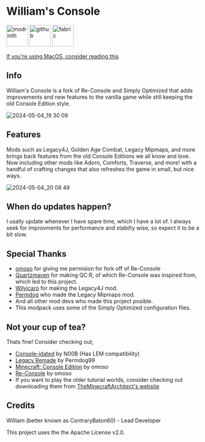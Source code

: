 # William's Console

<img alt="modrinth" height="56" src="https://cdn.jsdelivr.net/npm/@intergrav/devins-badges@3/assets/cozy/available/modrinth_vector.svg"> <img alt="github" height="56" src="https://cdn.jsdelivr.net/npm/@intergrav/devins-badges@3/assets/cozy/available/github_vector.svg"> <img alt="fabric" height="56" src="https://cdn.jsdelivr.net/npm/@intergrav/devins-badges@3/assets/cozy/supported/fabric_vector.svg">





[If you're using MacOS, consider reading this](https://github.com/contrarybaton60/Williams-Console/wiki/Running-William's-Console-or-Re%E2%80%90Console-on-MacOS)
## Info
William's Console is a fork of Re-Console and Simply Optimized that adds improvements and new features to the vanilla game while still keeping the old Console Edition style. 

![2024-05-04_19 30 09](https://github.com/contrarybaton60/Williams-Console/assets/110365948/9f23a676-1b0c-4bfe-94f1-059c70bbbd09)

## Features
Mods such as Legacy4J, Golden Age Combat, Legacy Mipmaps, and more brings back features from the old Console Editions we all know and love. Now including other mods like Adorn, Comforts, Traverse, and more! with a handful of crafting changes that also refreshes the game in small, but nice ways.

![2024-05-04_20 08 49](https://github.com/contrarybaton60/Williams-Console/assets/110365948/ab91a28b-a400-4ec1-9c0d-faf79b6ab122)

## When do updates happen?
I usally update whenever I have spare time, which I have a lot of. I always seek for improvments for performance and stabilty wise, so expect it to be a bit slow.

## Special Thanks
- [omoso](https://modrinth.com/user/omoso) for giving me permision for fork off of Re-Console
- [Quartzmaven](https://modrinth.com/user/quartzmaven) for making QC:R, of which Re-Console was inspired from, which led to this project.
- [Wilyicaro](https://modrinth.com/user/wilyicaro) for making the Legacy4J mod.
- [Permdog](https://modrinth.com/user/Permdog99) who made the Legacy Mipmaps mod.
- And all other mod devs who made this project posible.
- This modpack uses some of the Simply Optimized configuration files.


## Not your cup of tea?
Thats fine! Consider checking out;
- [Console-idated](https://modrinth.com/modpack/console-idated) by N00B (Has LEM compatibility)
- [Legacy Remade](https://modrinth.com/modpack/legacy-remade) by Permdog99
- [Minecraft: Console Edition](https://modrinth.com/modpack/consoleedition) by omoso
- [Re-Console](https://modrinth.com/modpack/legacy-minecraft) by omoso
- If you want to play the older tutorial worlds, consider checking out downloading them from [TheMinecraftArchitect's website](https://www.theminecraftarchitect.com/tutorial-worlds)

## Credits
William (better known as ContraryBaton60) - Lead Developer

This project uses the the Apache License v2.0.




